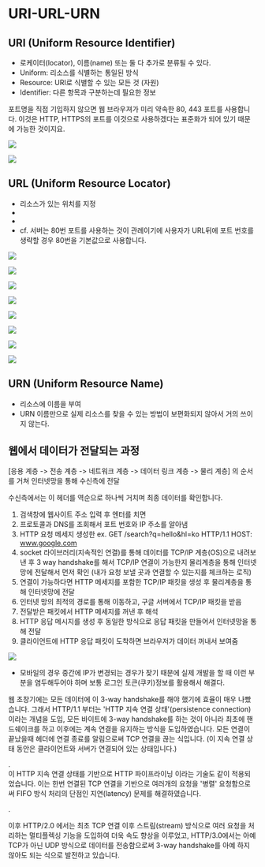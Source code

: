 # URI-URL-URN

## URI (Uniform Resource Identifier)

* 로케이터(locator), 이름(name) 또는 둘 다 추가로 분류될 수 있다.
* Uniform: 리소스를 식별하는 통일된 방식
* Resource: URI로 식별할 수 있는 모든 것 (자원)
* Identifier: 다른 항목과 구분하는데 필요한 정보

포트명을 직접 기입하지 않으면 웹 브라우져가 미리 약속한 80, 443 포트를 사용합니다. 이것은 HTTP, HTTPS의 포트를 이것으로 사용하겠다는 표준화가 되어 있기 때문에 가능한 것이지요.

![](<../.gitbook/assets/image (3).png>)

![](<../.gitbook/assets/image (4).png>)

## URL (Uniform Resource Locator)

* 리소스가 있는 위치를 지정
*
*
* cf. 서버는 80번 포트를 사용하는 것이 관례이기에 사용자가 URL뒤에 포트 번호를 생략할 경우 80번을 기본값으로 사용합니다.

![](<../.gitbook/assets/image (13) (1).png>)

![](<../.gitbook/assets/image (5).png>)

![](<../.gitbook/assets/image (11).png>)

![](<../.gitbook/assets/image (9).png>)

![](<../.gitbook/assets/image (6).png>)

![](<../.gitbook/assets/image (12).png>)

![](<../.gitbook/assets/image (8).png>)

![](<../.gitbook/assets/image (10).png>)







## URN (Uniform Resource Name)

* 리소스에 이름을 부여
* URN 이름만으로 실제 리소스를 찾을 수 있는 방법이 보편화되지 않아서 거의 쓰이지 않는다.



## 웹에서 데이터가 전달되는 과정

\[응용 계층 -> 전송 계층 -> 네트워크 계층 -> 데이터 링크 계층 -> 물리 계층] 의 순서를 거쳐 인터넷망을 통해 수신측에 전달

수신측에서는 이 헤더를 역순으로 하나씩 거치며 최종 데이터를 확인합니다.

1. 검색창에 웹사이트 주소 입력 후 엔터를 치면
2. 프로토콜과 DNS를 조회해서 포트 번호와 IP 주소를 알아냄
3. HTTP 요청 메세지 생성한  ex. GET /search?q=hello\&hl=ko HTTP/1.1 HOST: www.google.com
4. socket 라이브러리(지속적인 연결)를 통해 데이터를 TCP/IP 계층(OS)으로 내려보낸 후  3 way handshake를 해서 TCP/IP 연결이 가능한지 물리계층을 통해 인터넷망에 전달해서 먼저 확인 (내가 요청 보낼 곳과 연결할 수 있는지를 체크하는 로직)
5. 연결이 가능하다면 HTTP 메세지를 포함한 TCP/IP 패킷을 생성 후 물리계층을 통해 인터넷망에 전달
6. 인터넷 망의 최적의 경로를 통해 이동하고, 구글 서버에서 TCP/IP 패킷을 받음&#x20;
7. 전달받은 패킷에서 HTTP 메세지를 꺼낸 후 해석
8. HTTP 응답 메시지를 생성 후 동일한 방식으로 응답 패킷을 만들어서 인터넷망을 통해 전달
9. 클라이언트에 HTTP 응답 패킷이 도착하면 브라우저가 데이터 꺼내서 보여줌

![](<../.gitbook/assets/image (2).png>)



* 모바일의 경우 중간에 IP가 변경되는 경우가 잦기 때문에 실제 개발을 할 때 이런 부분을 염두해두어야 하며 보통 로그인 토큰(쿠키)정보를 활용해서 해결다.

웹 초창기에는 모든 데이터에 이 3-way handshake를 해야 했기에 효율이 매우 나빴습니다. 그래서 HTTP/1.1 부터는 'HTTP 지속 연결 상태'(persistence connection) 이라는 개념을 도입, 모든 바이트에 3-way handshake를 하는 것이 아니라 최초에 핸드쉐이크를 하고 이후에는 계속 연결을 유지하는 방식을 도입하였습니다. 모든 연결이 끝났을때 헤더에 연결 종료를 알림으로써 TCP 연결을 끊는 식입니다. (이 지속 연결 상태 동안은 클라이언트와 서버가 연결되어 있는 상태입니다.)

.\
이 HTTP 지속 연결 상태를 기반으로 HTTP 파이프라이닝 이라는 기술도 같이 적용되었습니다. 이는 한번 연결된 TCP 연결을 기반으로 여러개의 요청을 '병렬' 요청함으로써 FIFO 방식 처리의 단점인 지연(latency) 문제를 해결하였습니다.&#x20;

.

이후 HTTP/2.0 에서는 최초 TCP 연결 이후 스트림(stream) 방식으로 여러 요청을 처리하는 멀티플렉싱 기능을 도입하여 더욱 속도 향상을 이루었고, HTTP/3.0에서는 아예 TCP가 아닌 UDP 방식으로 데이터를 전송함으로써 3-way handshake를 아예 하지 않아도 되는 식으로 발전하고 있습니다.
